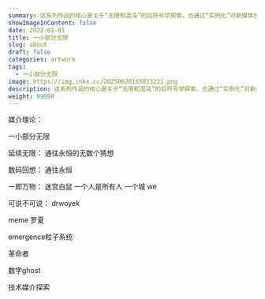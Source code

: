 ```yaml
---
summary: 这系列作品的核心是关于“无限和混沌”的后符号学探索，也通过“实例化”对新媒体技术语言进行探索。
showImageInContent: false
date: 2022-01-01
title: 一小部分无限
slug: about
draft: false
categories: artwork
tags:
  - 一小部分无限
image: https://img.inkx.cc/20250620165853221.png
description: 这系列作品的核心是关于“无限和混沌”的后符号学探索，也通过“实例化”对新媒体技术语言进行探索。
weight: 99999
---
```

媒介理论：


一小部分无限

延续无限：
通往永恒的无数个猜想

数码回想：
通往永恒


一即万物：
迷宫白鼠
一个人是所有人
一个城
we

可说不可说：
drwoyek

meme
罗夏


emergence粒子系统

革命者


数字ghost

技术媒介探索
